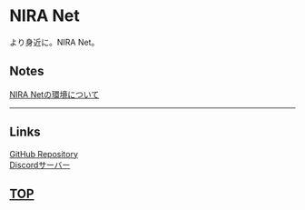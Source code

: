 # NIRA Net
より身近に。NIRA Net。

## Notes
[NIRA Netの環境について](notes/service)  

---

## Links
[GitHub Repository](https://github.com/nattyan-tv/nira_net)  
[Discordサーバー](https://discord.gg/awfFpCYTcP)  

## [TOP](../index)